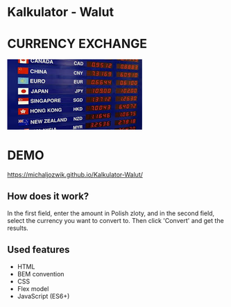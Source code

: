 # Kalkulator - Walut
# CURRENCY EXCHANGE

![a main page screenshot](/images/converter.png)

# DEMO


https://michaljozwik.github.io/Kalkulator-Walut/

## How does it work?
In the first field, enter the amount in Polish zloty, and in the second field, select the currency you want to convert to. Then click 'Convert' and get the results.


## Used features

- HTML
- BEM convention
- CSS
- Flex model
- JavaScript (ES6+)
